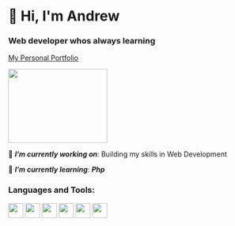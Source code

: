 # 👋 Hi, I'm Andrew

### Web developer whos always learning

[My Personal Portfolio](https://agenta12.github.io/Portfolio/)

<img src="https://i.pinimg.com/originals/e4/26/70/e426702edf874b181aced1e2fa5c6cde.gif" width='200' height="150"/>

🔭 ***I’m currently working on***: Building my skills in Web Development

🌱 ***I’m currently learning***: ***Php***

### Languages and Tools:

<img src="https://cdn.jsdelivr.net/gh/devicons/devicon/icons/javascript/javascript-original.svg" width='30' height="30"/>
<img src="https://cdn.jsdelivr.net/gh/devicons/devicon/icons/nodejs/nodejs-original.svg" width='30' height="30"/>
<img src="https://cdn.jsdelivr.net/gh/devicons/devicon/icons/mongodb/mongodb-original.svg" width='30' height="30"/>
<img src="https://cdn.jsdelivr.net/gh/devicons/devicon/icons/mysql/mysql-original.svg" width='30' height="30"/>
<img src="https://cdn.jsdelivr.net/gh/devicons/devicon/icons/git/git-original.svg" width='30' height="30"/>
<img src="https://cdn.jsdelivr.net/gh/devicons/devicon/icons/github/github-original.svg" width='30' height="30"/>
